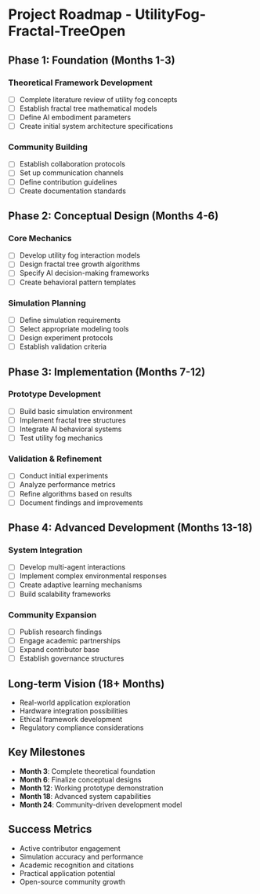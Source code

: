 
# Project Roadmap - UtilityFog-Fractal-TreeOpen

## Phase 1: Foundation (Months 1-3)
### Theoretical Framework Development
- [ ] Complete literature review of utility fog concepts
- [ ] Establish fractal tree mathematical models
- [ ] Define AI embodiment parameters
- [ ] Create initial system architecture specifications

### Community Building
- [ ] Establish collaboration protocols
- [ ] Set up communication channels
- [ ] Define contribution guidelines
- [ ] Create documentation standards

## Phase 2: Conceptual Design (Months 4-6)
### Core Mechanics
- [ ] Develop utility fog interaction models
- [ ] Design fractal tree growth algorithms
- [ ] Specify AI decision-making frameworks
- [ ] Create behavioral pattern templates

### Simulation Planning
- [ ] Define simulation requirements
- [ ] Select appropriate modeling tools
- [ ] Design experiment protocols
- [ ] Establish validation criteria

## Phase 3: Implementation (Months 7-12)
### Prototype Development
- [ ] Build basic simulation environment
- [ ] Implement fractal tree structures
- [ ] Integrate AI behavioral systems
- [ ] Test utility fog mechanics

### Validation & Refinement
- [ ] Conduct initial experiments
- [ ] Analyze performance metrics
- [ ] Refine algorithms based on results
- [ ] Document findings and improvements

## Phase 4: Advanced Development (Months 13-18)
### System Integration
- [ ] Develop multi-agent interactions
- [ ] Implement complex environmental responses
- [ ] Create adaptive learning mechanisms
- [ ] Build scalability frameworks

### Community Expansion
- [ ] Publish research findings
- [ ] Engage academic partnerships
- [ ] Expand contributor base
- [ ] Establish governance structures

## Long-term Vision (18+ Months)
- Real-world application exploration
- Hardware integration possibilities
- Ethical framework development
- Regulatory compliance considerations

## Key Milestones
- **Month 3**: Complete theoretical foundation
- **Month 6**: Finalize conceptual designs
- **Month 12**: Working prototype demonstration
- **Month 18**: Advanced system capabilities
- **Month 24**: Community-driven development model

## Success Metrics
- Active contributor engagement
- Simulation accuracy and performance
- Academic recognition and citations
- Practical application potential
- Open-source community growth

